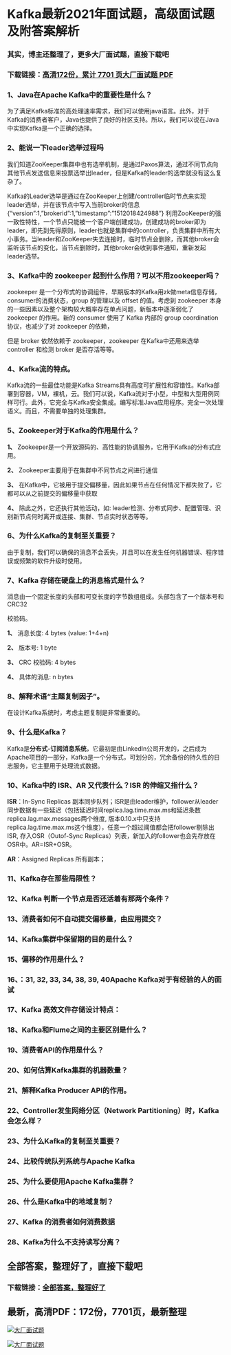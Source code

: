 # Kafka最新2021年面试题，高级面试题及附答案解析

### 其实，博主还整理了，更多大厂面试题，直接下载吧

### 下载链接：[高清172份，累计 7701 页大厂面试题  PDF](https://github.com/souyunku/DevBooks/blob/master/docs/index.md)



### 1、Java在Apache Kafka中的重要性是什么？

为了满足Kafka标准的高处理速率需求，我们可以使用java语言。此外，对于Kafka的消费者客户，Java也提供了良好的社区支持。所以，我们可以说在Java中实现Kafka是一个正确的选择。


### 2、能说一下leader选举过程吗

我们知道ZooKeeper集群中也有选举机制，是通过Paxos算法，通过不同节点向其他节点发送信息来投票选举出leader，但是Kafka的leader的选举就没有这么复杂了。

Kafka的Leader选举是通过在ZooKeeper上创建/controller临时节点来实现leader选举，并在该节点中写入当前broker的信息 {“version”:1,”brokerid”:1,”timestamp”:”1512018424988”} 利用ZooKeeper的强一致性特性，一个节点只能被一个客户端创建成功，创建成功的broker即为leader，即先到先得原则，leader也就是集群中的controller，负责集群中所有大小事务。当leader和ZooKeeper失去连接时，临时节点会删除，而其他broker会监听该节点的变化，当节点删除时，其他broker会收到事件通知，重新发起leader选举。


### 3、Kafka中的 zookeeper 起到什么作用？可以不用zookeeper吗？

zookeeper 是一个分布式的协调组件，早期版本的Kafka用zk做meta信息存储，consumer的消费状态，group 的管理以及 offset 的值。考虑到 zookeeper 本身的一些因素以及整个架构较大概率存在单点问题，新版本中逐渐弱化了 zookeeper 的作用。新的 consumer 使用了 Kafka 内部的 group coordination 协议，也减少了对 zookeeper 的依赖，

但是 broker 依然依赖于 zookeeper，zookeeper 在Kafka中还用来选举 controller 和检测 broker 是否存活等等。


### 4、Kafka流的特点。

Kafka流的一些最佳功能是Kafka Streams具有高度可扩展性和容错性。Kafka部署到容器，VM，裸机，云。我们可以说，Kafka流对于小型，中型和大型用例同样可行。此外，它完全与Kafka安全集成。编写标准Java应用程序。完全一次处理语义。而且，不需要单独的处理集群。


### 5、Zookeeper对于Kafka的作用是什么？

**1、** Zookeeper是一个开放源码的、高性能的协调服务，它用于Kafka的分布式应用。

**2、** Zookeeper主要用于在集群中不同节点之间进行通信

**3、** 在Kafka中，它被用于提交偏移量，因此如果节点在任何情况下都失败了，它都可以从之前提交的偏移量中获取

**4、** 除此之外，它还执行其他活动，如: leader检测、分布式同步、配置管理、识别新节点何时离开或连接、集群、节点实时状态等等。


### 6、为什么Kafka的复制至关重要？

由于复制，我们可以确保的消息不会丢失，并且可以在发生任何机器错误、程序错误或频繁的软件升级时使用。


### 7、Kafka 存储在硬盘上的消息格式是什么？

消息由一个固定长度的头部和可变长度的字节数组组成。头部包含了一个版本号和 CRC32

校验码。

**1、** 消息长度: 4 bytes (value: 1+4+n)

**2、** 版本号: 1 byte

**3、** CRC 校验码: 4 bytes

**4、** 具体的消息: n bytes


### 8、解释术语“主题复制因子”。

在设计Kafka系统时，考虑主题复制是非常重要的。


### 9、什么是Kafka？

Kafka是**分布式-订阅消息系统**，它最初是由LinkedIn公司开发的，之后成为Apache项目的一部分，Kafka是一个分布式，可划分的，冗余备份的持久性的日志服务，它主要用于处理流式数据。


### 10、Kafka中的 ISR、AR 又代表什么？ISR 的伸缩又指什么？

**ISR**：In-Sync Replicas 副本同步队列；ISR是由leader维护，follower从leader同步数据有一些延迟（包括延迟时间replica.lag.time.max.ms和延迟条数replica.lag.max.messages两个维度, 版本0.10.x中只支持replica.lag.time.max.ms这个维度），任意一个超过阈值都会把follower剔除出ISR, 存入OSR（Outof-Sync Replicas）列表，新加入的follower也会先存放在OSR中。AR=ISR+OSR。

**AR**：Assigned Replicas 所有副本；


### 11、Kafka存在那些局限性？
### 12、Kafka 判断一个节点是否还活着有那两个条件？
### 13、消费者如何不自动提交偏移量，由应用提交？
### 14、Kafka集群中保留期的目的是什么？
### 15、偏移的作用是什么？
### 16、：31, 32, 33, 34, 38, 39, 40Apache Kafka对于有经验的人的面试
### 17、Kafka 高效文件存储设计特点：
### 18、Kafka和Flume之间的主要区别是什么？
### 19、消费者API的作用是什么？
### 20、如何估算Kafka集群的机器数量？
### 21、解释Kafka Producer API的作用。
### 22、Controller发生网络分区（Network Partitioning）时，Kafka会怎么样？
### 23、为什么Kafka的复制至关重要？
### 24、比较传统队列系统与Apache Kafka
### 25、为什么要使用Apache Kafka集群？
### 26、什么是Kafka中的地域复制？
### 27、Kafka 的消费者如何消费数据
### 28、Kafka为什么不支持读写分离？




## 全部答案，整理好了，直接下载吧

### 下载链接：[全部答案，整理好了](https://www.souyunku.com/wp-content/uploads/weixin/githup-weixin-2.png)




## 最新，高清PDF：172份，7701页，最新整理

[![大厂面试题](https://www.souyunku.com/wp-content/uploads/weixin/mst.png "架构师专栏")](https://www.souyunku.com/wp-content/uploads/weixin/githup-weixin.png "架构师专栏")

[![大厂面试题](https://www.souyunku.com/wp-content/uploads/weixin/githup-weixin.png "架构师专栏")](https://www.souyunku.com/wp-content/uploads/weixin/githup-weixin.png "架构师专栏")
